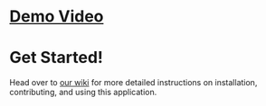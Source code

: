 # [Demo Video](https://youtu.be/OgueVzguP3w)

# Get Started!
Head over to [our wiki](https://github.com/PcVolumeControl/PcVolumeControliOS/wiki) for more detailed instructions on installation, contributing, and using this application.